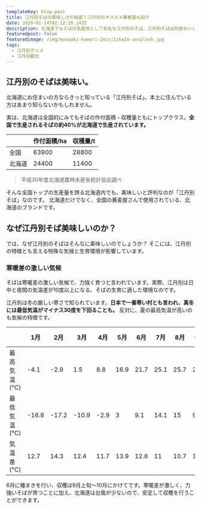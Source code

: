 ```yaml
---
templateKey: blog-post
title: 江丹別そばの美味しさの秘密！江丹別のオススメ蕎麦屋も紹介
date: 2020-01-14T02:12:20.143Z
description: 北海道でもそばの名産地として有名な江丹別のそば。江丹別そばは何故おいしいのか？さらに江丹別のオススメ蕎麦屋を紹介します。
featuredpost: false
featuredimage: /img/masaaki-komori-2misj1zka1m-unsplash.jpg
tags:
  - 江丹別グルメ
  - 江丹別観光
---
```

## 江丹別のそばは美味い。

北海道にお住まいの方ならきっと知っている「江丹別そば」。本土に住んでいる方はあまり知らないかもしれません。

実は、北海道は全国的にみてもそばの作付面積・収穫量ともにトップクラス。**全国で生産されるそばの約40%が北海道で生産されています。**

|        | 作付面積/ha | 収穫量/t |
|--------|-------------|----------|
| 全国   | 63900       | 28800    |
| 北海道 | 24400       | 11400    | 

>平成30年度北海道農林水産省統計協会調べ

そんな全国トップの生産量を誇る北海道内でも、美味しいと評判なのが「江丹別そば」なのです。
北海道だけでなく、全国の蕎麦屋さんで使用されている、北海道のブランドです。

## なぜ江丹別そば美味しいのか？

では、なぜ江丹別のそばはそんなに美味しいのでしょうか？
そこには、江丹別の特徴とも言える特殊な気候と生育環境が影響しています。

### 寒暖差の激しい気候

そばは寒暖差の激しい気候で、力強く育つと言われています。実際、江丹別は日中と夜間の気温差が10度以上になる、そばの生育に適した環境なのです。

江丹別は冬の厳しい寒さで知られています。**日本で一番寒い村とも言われ、真冬には最低気温がマイナス30度を下回ることも。** 反対に、夏の最高気温が高いのも気候の特徴です。

|  |1月   |2月   |3月   |4月  |5月  |6月  |7月  |8月  |9月  |10月 |11月 |12月  |
|---------|-----|-----|-----|----|----|----|----|----|----|----|----|-----|
|最高気温(°C)|-4.1 |-2.9 |1.5  |8.8 |16.9|21.7|25.1|25.7|20.8|14  |5.3 |-1.6 |
|最低気温(°C)|-16.8|-17.2|-10.9|-2.9|3   |9.1 |14.1|15  |9   |2.2 |-3.4|-11.1|
|気温差(°C)|12.7 |14.3 |12.4 |11.7|13.9|12.6|11  |10.7|11.8|11.8|8.7 |9.5  |


6月に種まきを行い、収穫は9月上旬～10月にかけてです。寒暖差が激しく、力強いそばが育つことに加え、北海道は台風が少ないので、安定して収穫を行うことができます。


